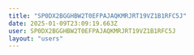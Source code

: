 ```yaml
---
title: "SP0DX2BGGHBW2T0EFPAJAQKMRJRT19VZ1B1RFC5J"
date: 2025-01-09T23:09:19.663Z
user: SP0DX2BGGHBW2T0EFPAJAQKMRJRT19VZ1B1RFC5J
layout: "users"
---
```

    